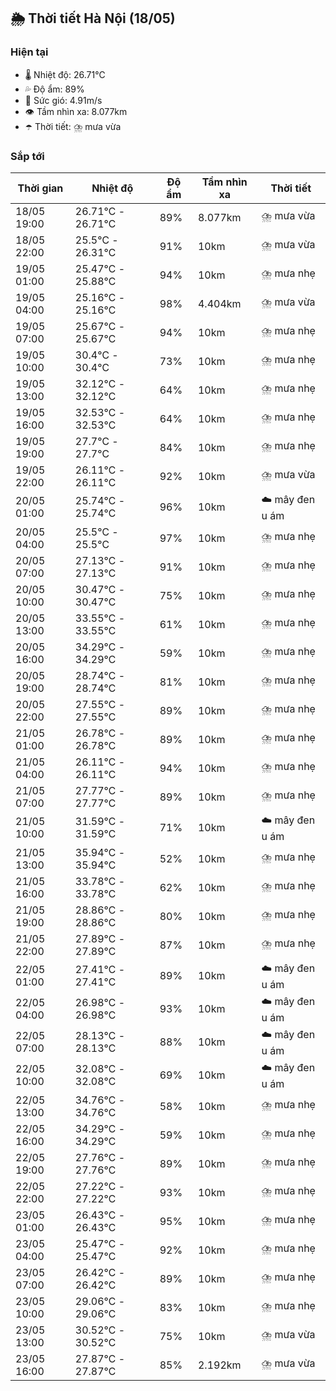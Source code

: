 ## 🌦️ Thời tiết Hà Nội (18/05)

### Hiện tại

- 🌡️ Nhiệt độ: 26.71℃
- 💦 Độ ẩm: 89%
- 💨 Sức gió: 4.91m/s
- 👁️ Tầm nhìn xa: 8.077km
- ☂️ Thời tiết: ⛈️ mưa vừa

### Sắp tới

| Thời gian | Nhiệt độ | Độ ẩm | Tầm nhìn xa | Thời tiết |
| --- | --- | --- | --- | --- |
| 18/05 19:00 | 26.71℃ - 26.71℃ | 89% | 8.077km | ⛈️ mưa vừa |
| 18/05 22:00 | 25.5℃ - 26.31℃ | 91% | 10km | ⛈️ mưa vừa |
| 19/05 01:00 | 25.47℃ - 25.88℃ | 94% | 10km | ⛈️ mưa nhẹ |
| 19/05 04:00 | 25.16℃ - 25.16℃ | 98% | 4.404km | ⛈️ mưa vừa |
| 19/05 07:00 | 25.67℃ - 25.67℃ | 94% | 10km | ⛈️ mưa nhẹ |
| 19/05 10:00 | 30.4℃ - 30.4℃ | 73% | 10km | ⛈️ mưa nhẹ |
| 19/05 13:00 | 32.12℃ - 32.12℃ | 64% | 10km | ⛈️ mưa nhẹ |
| 19/05 16:00 | 32.53℃ - 32.53℃ | 64% | 10km | ⛈️ mưa nhẹ |
| 19/05 19:00 | 27.7℃ - 27.7℃ | 84% | 10km | ⛈️ mưa nhẹ |
| 19/05 22:00 | 26.11℃ - 26.11℃ | 92% | 10km | ⛈️ mưa vừa |
| 20/05 01:00 | 25.74℃ - 25.74℃ | 96% | 10km | ☁️ mây đen u ám |
| 20/05 04:00 | 25.5℃ - 25.5℃ | 97% | 10km | ⛈️ mưa nhẹ |
| 20/05 07:00 | 27.13℃ - 27.13℃ | 91% | 10km | ⛈️ mưa nhẹ |
| 20/05 10:00 | 30.47℃ - 30.47℃ | 75% | 10km | ⛈️ mưa nhẹ |
| 20/05 13:00 | 33.55℃ - 33.55℃ | 61% | 10km | ⛈️ mưa nhẹ |
| 20/05 16:00 | 34.29℃ - 34.29℃ | 59% | 10km | ⛈️ mưa nhẹ |
| 20/05 19:00 | 28.74℃ - 28.74℃ | 81% | 10km | ⛈️ mưa nhẹ |
| 20/05 22:00 | 27.55℃ - 27.55℃ | 89% | 10km | ⛈️ mưa nhẹ |
| 21/05 01:00 | 26.78℃ - 26.78℃ | 89% | 10km | ⛈️ mưa nhẹ |
| 21/05 04:00 | 26.11℃ - 26.11℃ | 94% | 10km | ⛈️ mưa nhẹ |
| 21/05 07:00 | 27.77℃ - 27.77℃ | 89% | 10km | ⛈️ mưa nhẹ |
| 21/05 10:00 | 31.59℃ - 31.59℃ | 71% | 10km | ☁️ mây đen u ám |
| 21/05 13:00 | 35.94℃ - 35.94℃ | 52% | 10km | ⛈️ mưa nhẹ |
| 21/05 16:00 | 33.78℃ - 33.78℃ | 62% | 10km | ⛈️ mưa nhẹ |
| 21/05 19:00 | 28.86℃ - 28.86℃ | 80% | 10km | ⛈️ mưa nhẹ |
| 21/05 22:00 | 27.89℃ - 27.89℃ | 87% | 10km | ⛈️ mưa nhẹ |
| 22/05 01:00 | 27.41℃ - 27.41℃ | 89% | 10km | ☁️ mây đen u ám |
| 22/05 04:00 | 26.98℃ - 26.98℃ | 93% | 10km | ☁️ mây đen u ám |
| 22/05 07:00 | 28.13℃ - 28.13℃ | 88% | 10km | ☁️ mây đen u ám |
| 22/05 10:00 | 32.08℃ - 32.08℃ | 69% | 10km | ☁️ mây đen u ám |
| 22/05 13:00 | 34.76℃ - 34.76℃ | 58% | 10km | ⛈️ mưa nhẹ |
| 22/05 16:00 | 34.29℃ - 34.29℃ | 59% | 10km | ⛈️ mưa nhẹ |
| 22/05 19:00 | 27.76℃ - 27.76℃ | 89% | 10km | ⛈️ mưa nhẹ |
| 22/05 22:00 | 27.22℃ - 27.22℃ | 93% | 10km | ⛈️ mưa nhẹ |
| 23/05 01:00 | 26.43℃ - 26.43℃ | 95% | 10km | ⛈️ mưa nhẹ |
| 23/05 04:00 | 25.47℃ - 25.47℃ | 92% | 10km | ⛈️ mưa nhẹ |
| 23/05 07:00 | 26.42℃ - 26.42℃ | 89% | 10km | ⛈️ mưa nhẹ |
| 23/05 10:00 | 29.06℃ - 29.06℃ | 83% | 10km | ⛈️ mưa nhẹ |
| 23/05 13:00 | 30.52℃ - 30.52℃ | 75% | 10km | ⛈️ mưa vừa |
| 23/05 16:00 | 27.87℃ - 27.87℃ | 85% | 2.192km | ⛈️ mưa vừa |
